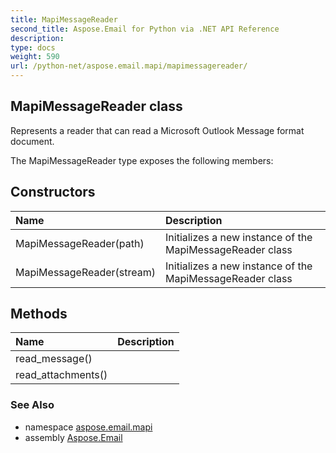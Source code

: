 ```yaml
---
title: MapiMessageReader
second_title: Aspose.Email for Python via .NET API Reference
description: 
type: docs
weight: 590
url: /python-net/aspose.email.mapi/mapimessagereader/
---
```


## MapiMessageReader class

Represents a reader that can read a Microsoft Outlook Message format document.

The MapiMessageReader type exposes the following members:
## Constructors
| Name | Description |
| :- | :- |
|MapiMessageReader(path)|Initializes a new instance of the MapiMessageReader class|
|MapiMessageReader(stream)|Initializes a new instance of the MapiMessageReader class|
## Methods
| Name | Description |
| :- | :- |
|read_message()|  |
|read_attachments()|  |

### See Also

* namespace [aspose.email.mapi](/email/python-net/aspose.email.mapi/)
* assembly [Aspose.Email](/email/python-net/)

